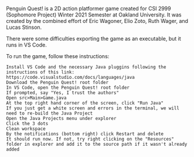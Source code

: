 Penguin Quest! is a 2D action platformer game created for CSI 2999 (Sophomore Project) Winter 2021 Semester at Oakland University. It was created by the combined effort of Eric Wagoner, Elio Zoto, Ruth Wager, and Lucas Stinson.

There were some difficulties exporting the game as an executable, but it runs in VS Code.

To run the game, follow these instructions:

    Install VS Code and the necessary Java pluggins following the instructions of this link: https://code.visualstudio.com/docs/languages/java
    Download the Penguin Quest! root folder
    In VS Code, open the Penguin Quest! root folder
    If prompted, say "Yes, I trust the authors"
    Open src>Main>Game.java
    At the top right hand corner of the screen, click "Run Java"
    If you just get a white screen and errors in the terminal, we will need to re-build the Java Project
    Open the Java Projects menu under explorer
    Click the 3 dots
    Clean workspace
    By the notifications (bottom right) click Restart and delete
    It should run now. If not, try right clicking on the "Resources" folder in explorer and add it to the source path if it wasn't already added


